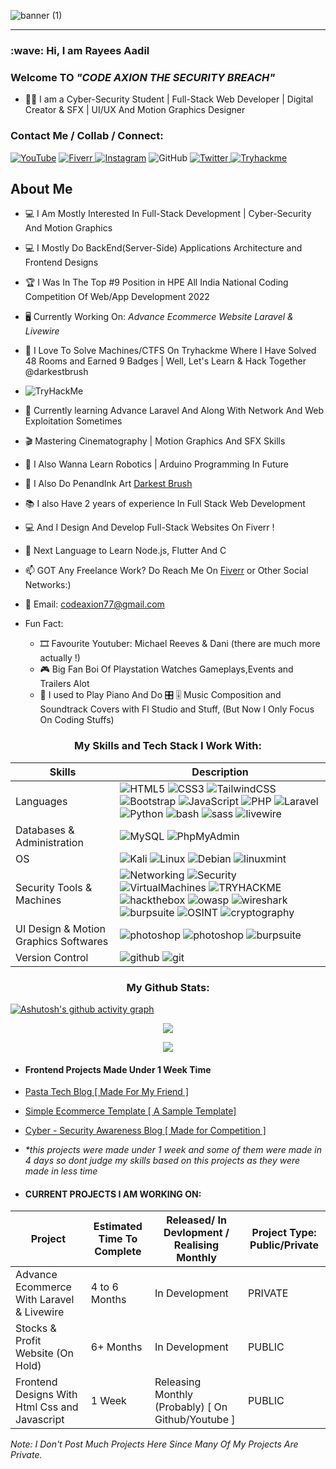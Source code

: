 
![banner (1)](https://user-images.githubusercontent.com/97381867/155555798-69333f39-dc7b-4262-b956-2deac1a1dfe5.png)
<!-- 
<h1 align="center">Welcome To</h1>
<h2 align="center">CODE AXION
THE&nbspSECURITY&nbspBREACH </h2> -->

<!-- [![Typing SVG](https://readme-typing-svg.herokuapp.com?font=sans-serif&color=%23232162&lines=WELCOME+TO)](https://git.io/typing-svg) -->
<hr>

<h3 align="left">:wave: Hi, I am Rayees Aadil</h3>
<h3 align="center"></h3>
<h3 align="left">Welcome TO <i>"CODE AXION THE SECURITY BREACH"</i></h3>

- 👨‍💻 I am a Cyber-Security Student | Full-Stack Web Developer | Digital Creator & SFX | UI/UX And Motion Graphics Designer 

<h3>Contact Me / Collab / Connect:</h3>


<a href="https://www.youtube.com/channel/UCR_21iAidd3UEiazjoKeOfw ">![YouTube](https://img.shields.io/badge/Youtube-%23FF0000.svg?style=for-the-badge&logo=YouTube&logoColor=white)</a>
<a href="https://www.fiverr.com/code_axion/develop-a-highly-customized-full-or-half-stack-website">
![Fiverr](https://img.shields.io/badge/Fiverr-00b22d.svg?style=for-the-badge&logo=fiverr&logoColor=white)
</a>
<a href="https://www.instagram.com/codeaxion/">![Instagram](https://img.shields.io/badge/Instagram.8k+-%23E4405F.svg?style=for-the-badge&logo=Instagram&logoColor=white)</a>
![GitHub](https://img.shields.io/badge/github-%23121011.svg?style=for-the-badge&logo=github&logoColor=white)
<a href="https://twitter.com/CodeAxion">
![Twitter](https://img.shields.io/badge/Twitter-00acee.svg?style=for-the-badge&logo=twitter&logoColor=white)
</a>
<a href="https://tryhackme.com/p/darkestbrush">
![Tryhackme](https://img.shields.io/badge/TryHackMe-A81D33.svg?style=for-the-badge&logo=tryhackme&logoColor=white)
</a>


<h2>About Me</h2>

- 💻 I Am Mostly Interested In Full-Stack Development | Cyber-Security And Motion Graphics
- 💻 I Mostly Do BackEnd(Server-Side) Applications Architecture and Frontend Designs  
- 🏆 I Was In The Top #9 Position in HPE All India National Coding Competition Of Web/App Development 2022
- 🖥 Currently Working On: <i>Advance Ecommerce Website Laravel & Livewire </i>
- 👀 I Love To Solve Machines/CTFS On Tryhackme Where I Have Solved 48 Rooms and Earned 9 Badges | Well, Let's Learn & Hack Together @darkestbrush 
- <img src="https://tryhackme-badges.s3.amazonaws.com/darkestbrush.png" alt="TryHackMe">
- 📖 Currently learning Advance Laravel And Along With Network And Web Exploitation Sometimes
- 🎬 Mastering Cinematography | Motion Graphics And SFX Skills
- 🤖 I Also Wanna Learn Robotics | Arduino Programming In Future
- 🎨 I Also Do PenandInk Art <a href="https://www.instagram.com/darkestbrush/">Darkest Brush</a>
- 📚 I also Have 2 years of experience In Full Stack Web Development
- 💻 And I Design And Develop Full-Stack Websites On Fiverr ! 
- 📕 Next Language to Learn Node.js, Flutter And C
- 📫 GOT Any Freelance Work? Do Reach Me On <a href="https://www.fiverr.com/code_axion/develop-a-highly-customized-full-or-half-stack-website">Fiverr</a> or Other Social Networks:)
- :incoming_envelope: Email: codeaxion77@gmail.com 

 - Fun Fact: 
   - 🎞 Favourite Youtuber: Michael Reeves & Dani (there are much more actually !)
   - 🎮 Big Fan Boi Of Playstation Watches Gameplays,Events and Trailers Alot 
   - 🎹 I used to Play Piano And Do 🎛 🎚 Music Composition and Soundtrack Covers with Fl Studio and Stuff, (But Now I Only Focus On Coding Stuffs)


 <h3 align="center">My Skills and Tech Stack I Work With:</h3>

| Skills | Description |
| --- | --- |
| Languages &nbsp; &nbsp; | ![HTML5](https://img.shields.io/badge/html5-%23E34F26.svg?style=for-the-badge&logo=html5&logoColor=white) ![CSS3](https://img.shields.io/badge/css3-%231572B6.svg?style=for-the-badge&logo=css3&logoColor=white) ![TailwindCSS](https://img.shields.io/badge/tailwindcss-%2338B2AC.svg?style=for-the-badge&logo=tailwind-css&logoColor=white) ![Bootstrap](https://img.shields.io/badge/bootstrap-%23563D7C.svg?style=for-the-badge&logo=bootstrap&logoColor=white) ![JavaScript](https://img.shields.io/badge/javascript-%23323330.svg?style=for-the-badge&logo=javascript&logoColor=%23F7DF1E) ![PHP](https://img.shields.io/badge/php-%23777BB4.svg?style=for-the-badge&logo=php&logoColor=white) ![Laravel](https://img.shields.io/badge/Laravel-FF2D20?style=for-the-badge&logo=laravel&logoColor=white) ![Python](https://img.shields.io/badge/python-3670A0?style=for-the-badge&logo=python&logoColor=ffdd54) ![bash](https://img.shields.io/badge/Bash-212C42?style=for-the-badge&logo=GNUBASH&logoColor=white) ![sass](https://img.shields.io/badge/Sass-CC6699?style=for-the-badge&logo=sass&logoColor=white)  ![livewire](https://img.shields.io/badge/Livewire-4E56A6?style=for-the-badge&logo=Livewire&logoColor=white) ||
| Databases & Administration | ![MySQL](https://img.shields.io/badge/mysql-%2300f.svg?style=for-the-badge&logo=mysql&logoColor=white) ![PhpMyAdmin](https://img.shields.io/badge/PhpMyAdmin-%6C78AF.svg?style=for-the-badge&logo=phpmyadmin&logoColor=white)|
| OS | ![Kali](https://img.shields.io/badge/Kali-268BEE?style=for-the-badge&logo=kalilinux&logoColor=white) ![Linux](https://img.shields.io/badge/Linux-FCC624?style=for-the-badge&logo=linux&logoColor=black) ![Debian](https://img.shields.io/badge/Debian-A81D33?style=for-the-badge&logo=debian&logoColor=black) ![linuxmint](https://img.shields.io/badge/LinuxMint-87CF3E?style=for-the-badge&logo=linuxmint&logoColor=white)|
| Security Tools & Machines | ![Networking](https://img.shields.io/badge/Computer%20Networking-6933FF?style=for-the-badge&logoColor=white) ![Security](https://img.shields.io/badge/Cyber%20Security-6933FF?style=for-the-badge&logoColor=white) ![VirtualMachines](https://img.shields.io/badge/Virtual%20Machines-0E5CA3?style=for-the-badge&logo=virtualbox&logoColor=white) ![TRYHACKME](https://img.shields.io/badge/TRYHACKME-212C42?style=for-the-badge&logo=tryhackme&logoColor=white) ![hackthebox](https://img.shields.io/badge/HackTheBox-9FEF00?style=for-the-badge&logo=hackthebox&logoColor=white)  ![owasp](https://img.shields.io/badge/Owasp-000000?style=for-the-badge&logo=owasp&logoColor=white) ![wireshark](https://img.shields.io/badge/Wireshark-1679A7?style=for-the-badge&logo=wireshark&logoColor=white) ![burpsuite](https://img.shields.io/badge/BurpSuite-F26822?style=for-the-badge&logo=bugcrowd&logoColor=white) ![OSINT](https://img.shields.io/badge/OSINT-00008B?style=for-the-badge&logo=OSINT&logoColor=white) ![cryptography](https://img.shields.io/badge/Cryptography-black?style=for-the-badge&logo=cryptography&logoColor=white)  |
| UI Design & Motion Graphics Softwares | ![photoshop](https://img.shields.io/badge/Photoshop-8BC3FC?style=for-the-badge&logo=adobephotoshop&logoColor=white) ![photoshop](https://img.shields.io/badge/AfterEffects-CF96FD?style=for-the-badge&logo=adobeaftereffects&logoColor=white) ![burpsuite](https://img.shields.io/badge/CorelDraw-black?style=for-the-badge&logo=coreldraw&logoColor=white)|
| Version Control | ![github](https://img.shields.io/badge/Github-181717?style=for-the-badge&logo=github&logoColor=white) ![git](https://img.shields.io/badge/Git-F05032?style=for-the-badge&logo=git&logoColor=white) |


<h3 align="center">My Github Stats:</h3>

[![Ashutosh's github activity graph](https://activity-graph.herokuapp.com/graph?username=CODE-AXION&theme=react-dark)](https://github.com/ashutosh00710/github-readme-activity-graph)

<p align="center">
<img align="center" src="https://github-readme-stats.vercel.app/api?username=CODE-AXION&show_icons=true&theme=tokyonight">
</p>
<p align="center">
<img align="center" src="http://github-readme-streak-stats.herokuapp.com?user=CODE-AXION&theme=tokyonight&date_format=M%20j%5B%2C%20Y%5D&border=2C8ADD)](https://git.io/streak-stats">
</p>

 - <h4> Frontend Projects Made Under 1 Week Time </h4>
 - <a href="https://code-axion.github.io/umar_boi_scientist.github.io/index.html">Pasta Tech Blog [ Made For My Friend  ] </a>
 - <a href="https://code-axion.github.io/ecommerce_layout.github.io/index.html"> Simple Ecommerce Template [ A Sample Template] </a>
 - <a href="http://codeaxion.freecluster.eu/youtube_dev/cyber/"> Cyber - Security Awareness Blog [ Made for Competition ] </a>
 - <i>*this projects were made under 1 week and some of them were made in 4 days so dont judge my skills based on this projects as they were made in less time</i>


 - <h4>CURRENT PROJECTS I AM WORKING ON:</h4> 
 
| Project | Estimated Time To Complete | Released/ In Devlopment / Realising Monthly | Project Type: Public/Private|
| --- | --- | --- | --- |
| Advance Ecommerce With Laravel & Livewire  | 4 to 6 Months | In Development | PRIVATE|
| Stocks & Profit Website (On Hold)  | 6+ Months | In Development | PUBLIC |
| Frontend Designs With Html Css and Javascript  | 1 Week | Releasing Monthly (Probably) [ On Github/Youtube ]| PUBLIC | 


<i>Note: I Don't Post Much Projects Here Since Many Of My Projects Are Private.</i>



<!---
CODE-AXION/CODE-AXION is a ✨ special ✨ repository because its `README.md` (this file) appears on your GitHub profile.
You can click the Preview link to take a look at your changes.
--->

